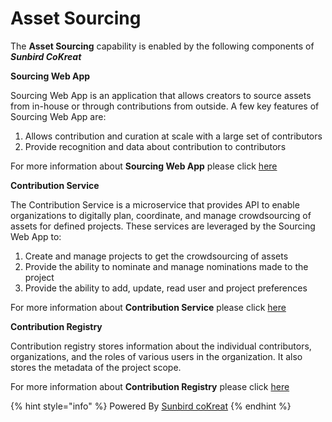 # Asset Sourcing

The **Asset Sourcing** capability is enabled by the following components of _**Sunbird CoKreat**_

**Sourcing Web App**

Sourcing Web App is an application that allows creators to source assets from in-house or through contributions from outside. A few key features of Sourcing Web App are:

1. Allows contribution and curation at scale with a large set of contributors
2. Provide recognition and data about contribution to contributors

For more information about **Sourcing Web App** please click [here](http://127.0.0.1:5000/s/SjljYc0PyD64vGgDlMl4/learn/product-and-developer-guide/asset-sourcing/different-types-of-sourcing)



**Contribution Service**

The Contribution Service is a microservice that provides API to enable organizations to digitally plan, coordinate, and manage crowdsourcing of assets for defined projects. These services are leveraged by the Sourcing Web App to:

1. Create and manage projects to get the crowdsourcing of assets
2. Provide the ability to nominate and manage nominations made to the project
3. Provide the ability to add, update, read user and project preferences

For more information about **Contribution Service** please click [here](http://127.0.0.1:5000/s/SjljYc0PyD64vGgDlMl4/learn/product-and-developer-guide/asset-sourcing/contribution-service)



**Contribution Registry**&#x20;

Contribution registry stores information about the individual contributors, organizations, and the roles of various users in the organization. It also stores the metadata of the project scope.&#x20;

For more information about **Contribution Registry** please click [here](http://127.0.0.1:5000/s/SjljYc0PyD64vGgDlMl4/learn/product-and-developer-guide/asset-sourcing/contribution-registry)&#x20;

{% hint style="info" %}
Powered By [Sunbird coKreat](http://127.0.0.1:5000/o/-Mi9QwJlsfb7xuxTBc0J/s/SjljYc0PyD64vGgDlMl4/ "mention")
{% endhint %}
